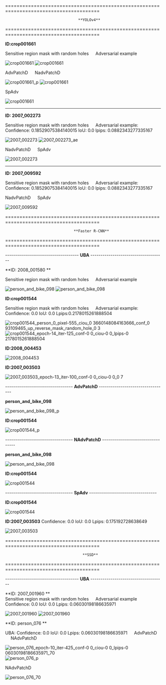 



=======================================================================================
                                     
                                     **YOLOv4**
                                     
=======================================================================================



**ID:crop001661**   


Sensitive region mask with random holes     &emsp;       Adversarial example

![crop001661](https://user-images.githubusercontent.com/69624583/229013118-042929a0-46fb-4b93-af4b-9e599db4cb1f.png) ![crop001661](https://user-images.githubusercontent.com/69624583/229013294-27c3c3ca-cc0b-4939-bd19-5e850d2ca041.jpg)



AdvPatchD      &emsp;   NadvPatchD   &emsp; 

![crop001661_p](https://user-images.githubusercontent.com/69624583/229013407-4cca08f6-080a-4093-a5c3-85aa1e7a5d2e.jpg) ![crop001661](https://user-images.githubusercontent.com/69624583/229013531-dbf91a04-8119-445f-81e9-9aa47b3d0336.jpg)  


 SpAdv

![crop001661](https://user-images.githubusercontent.com/69624583/229047933-1cb56839-a096-49b2-b825-2547c2d3ec3f.jpg)

-------------------------------------------------------------------------------------

**ID: 2007_002273** 

Sensitive region mask with random holes    &emsp;  Adversarial example: Confidence: 0.18529075384140015 IoU: 0.0  lpips: 0.0882343277335167


![2007_002273](https://user-images.githubusercontent.com/69624583/229002229-06379118-671a-447d-8118-177c6c0e6a23.jpg)
![2007_002273_ae](https://user-images.githubusercontent.com/69624583/229002294-1f66a38b-7ba0-4739-9122-a3f3b0fa3b76.jpg)



 NadvPatchD   &emsp;     SpAdv

![2007_002273](https://user-images.githubusercontent.com/69624583/229049687-a5572af3-a8d3-477b-ac7f-07956425c5d0.jpg)


-------------------------------------------------------------------------------------



**ID: 2007_009592**

Sensitive region mask with random holes    &emsp;  Adversarial example: Confidence: 0.18529075384140015 IoU: 0.0  lpips: 0.0882343277335167


 NadvPatchD   &emsp;     SpAdv

![2007_009592](https://user-images.githubusercontent.com/69624583/229043230-557b3dc0-cfc3-417e-b0dc-b8b569c33697.jpg)



=======================================================================================

                                   **Faster R-CNN**

=======================================================================================




-------------------------------------  **UBA**   -------------------------------------


**ID: 2008_001580 **

Sensitive region mask with random holes  &emsp;  Adversarial example

![person_and_bike_098](https://user-images.githubusercontent.com/69624583/229003948-3a652d8a-317e-4381-b381-c8a6f31b05a5.jpg) ![person_and_bike_098](https://user-images.githubusercontent.com/69624583/229003592-cb36b229-aea8-41ef-9370-d34f6b3199fb.jpg)





**ID:crop001544**

Sensitive region mask with random holes  &emsp;   Adversarial example: Confidence: 0.0  IoU: 0.0  Lpips:0.2178015261888504 

![crop001544_person_0_pixel-555_ciou_0 3660148084163666_conf_0 93109465_up_reverse_mask_random_hole_0 3](https://user-images.githubusercontent.com/69624583/229011600-1780677e-f852-4ce2-929c-6bf880be9c77.png)
![crop001544_epoch-14_iter-125_conf-0 0_ciou-0 0_lpips-0 2178015261888504](https://user-images.githubusercontent.com/69624583/229010715-c96136d1-9581-4300-bcc4-90e00c67e596.jpg)






**ID:2008_004453**

![2008_004453](https://user-images.githubusercontent.com/69624583/229009883-0153833e-787b-4a3a-912f-cb92f8f1b9f9.jpg)




**ID:2007_003503**

![2007_003503_epoch-13_iter-100_conf-0 0_ciou-0 0_0 7](https://user-images.githubusercontent.com/69624583/229020170-bbd82655-5afb-4039-a23d-82a701ebe690.jpg)





----------------------------------  **AdvPatchD**  ----------------------------------



**person_and_bike_098**

![person_and_bike_098_p](https://user-images.githubusercontent.com/69624583/229006603-55ede24f-6a88-4626-b83f-985ff8d151a9.jpg)





**ID:crop001544**

![crop001544_p](https://user-images.githubusercontent.com/69624583/229012166-3c724746-a31b-4862-960f-705bb301fa4c.jpg)





----------------------------------  **NAdvPatchD**  ----------------------------------




**person_and_bike_098**

![person_and_bike_098](https://user-images.githubusercontent.com/69624583/229006811-455c10df-8e65-4a6b-b571-18901ec559d9.jpg)





**ID:crop001544**

![crop001544](https://user-images.githubusercontent.com/69624583/229012025-eb160fc6-9a51-4339-934d-42b4db0b5fb2.jpg)





----------------------------------  **SpAdv**  ----------------------------------




**ID:crop001544**

![crop001544](https://user-images.githubusercontent.com/69624583/229011923-624cd19a-e154-4684-aa97-32658894f2be.jpg)




**ID:2007_003503**    Confidence: 0.0  IoU: 0.0  Lpips: 0.175192728638649

![2007_003503](https://user-images.githubusercontent.com/69624583/229020301-444cfa35-f1c0-4781-8f5b-aaff595b7bcf.jpg)




=======================================================================================

                                       **SSD**

=======================================================================================



-------------------------------------  **UBA**   -------------------------------------



**ID: 2007_001960 **       
Sensitive region mask with random holes    &emsp;  Adversarial example   Confidence: 0.0  IoU: 0.0  Lpips: 0.06030198186635971


![2007_001960](https://user-images.githubusercontent.com/69624583/229041021-46f37f14-3f99-4fa8-8a18-6b04b5afb383.png) ![2007_001960](https://user-images.githubusercontent.com/69624583/229040992-66892802-dbd3-41fe-b9d1-67449c3eb310.jpg)




**ID: person_076 **       
    
UBA: Confidence: 0.0  IoU: 0.0  Lpips: 0.06030198186635971     &emsp;   AdvPatchD      &emsp;    NAdvPatchD

![person_076_epoch-10_iter-425_conf-0 0_ciou-0 0_lpips-0 06030198186635971_70](https://user-images.githubusercontent.com/69624583/229038761-f702c606-4428-48d0-b2c5-fb7366d16645.jpg)
![person_076_p](https://user-images.githubusercontent.com/69624583/229040582-d774e540-49a9-4115-86d5-df70cf486bda.jpg) 


NAdvPatchD

![person_076_70](https://user-images.githubusercontent.com/69624583/229039189-5640bc02-0c47-4085-b1c7-3810370a9564.jpg)













